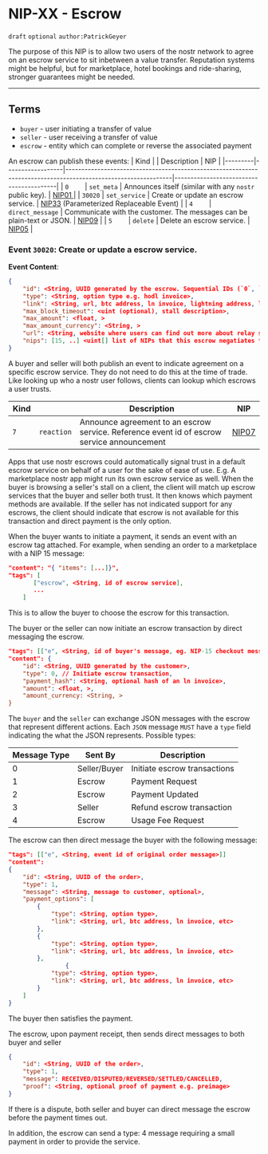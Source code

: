 NIP-XX - Escrow
======
`draft` `optional` `author:PatrickGeyer` 

The purpose of this NIP is to allow two users of the nostr network to agree on an escrow service to sit inbetween a value transfer. Reputation systems might be helpful, but for marketplace, hotel bookings and ride-sharing, stronger guarantees might be needed.

------------------
## Terms

- `buyer` - user initiating a transfer of value
- `seller` - user receiving a transfer of value
- `escrow` - entity which can complete or reverse the associated payment

An escrow can publish these events:
| Kind    |                  | Description                                                                                                   | NIP                                     |
|---------|------------------|---------------------------------------------------------------------------------------------------------------|-----------------------------------------|
| `0    ` | `set_meta`       | Announces itself (similar with any `nostr` public key).                                               | [NIP01       ](https://github.com/nostr-protocol/nips/blob/master/01.md)                            |
| `30020` | `set_service`      | Create or update an escrow service.                                                                                     | [NIP33](https://github.com/nostr-protocol/nips/blob/master/33.md) (Parameterized Replaceable Event) |
| `4    ` | `direct_message` | Communicate with the customer. The messages can be plain-text or JSON. | [NIP09](https://github.com/nostr-protocol/nips/blob/master/09.md)                                            |
| `5    ` | `delete`         | Delete an escrow service.                                                                                  | [NIP05](https://github.com/nostr-protocol/nips/blob/master/05.md)                                   |

### Event `30020`: Create or update a escrow service.

**Event Content**:
```json
{
    "id": <String, UUID generated by the escrow. Sequential IDs (`0`, `1`, `2`...) are discouraged>,
    "type": <String, option type e.g. hodl invoice>,
    "link": <String, url, btc address, ln invoice, lightning address, lightning node id, etc>,
    "max_block_timeout": <uint (optional), stall description>,
    "max_amount": <float, >
    "max_amount_currency": <String, >
    "url": <String, website where users can find out more about relay service>,
    "nips": [15, ..] <uint[] list of NIPs that this escrow negatiates transactions for>
}
```

A buyer and seller will both publish an event to indicate agreement on a specific escrow service. They do not need to do this at the time of trade. Like looking up who a nostr user follows, clients can lookup which escrows a user trusts.

| Kind    |                  | Description                                                                                                   | NIP                                     |
|---------|------------------|---------------------------------------------------------------------------------------------------------------|-----------------------------------------|
| `7    ` | `reaction`       | Announce agreement to an escrow service. Reference event id of escrow service announcement                                | [NIP07       ](https://github.com/nostr-protocol/nips/blob/master/07.md)                            |

Apps that use nostr escrows could automatically signal trust in a default escrow service on behalf of a user for the sake of ease of use.
E.g. A marketplace nostr app might run its own escrow service as well.
When the buyer is browsing a seller's stall on a client, the client will match up escrow services that the buyer and seller both trust.
It then knows which payment methods are available. If the seller has not indicated support for any escrows, the client should indicate that escrow is not available for this transaction and direct payment is the only option.

When the buyer wants to initiate a payment, it sends an event with an escrow tag attached. 
For example, when sending an order to a marketplace with a NIP 15 message: 

```json
"content": "{ "items": [...]}",
"tags": [
       ["escrow", <String, id of escrow service],
       ...
    ]

```
This is to allow the buyer to choose the escrow for this transaction. 

The buyer or the seller can now initiate an escrow transaction by direct messaging the escrow. 

```json
"tags": [["e", <String, id of buyer's message, eg. NIP-15 checkout message>], ["escrow", <String, id of escrow service announcement event>]],
"content": {
    "id": <String, UUID generated by the customer>,
    "type": 0, // Initiate escrow transaction,
    "payment_hash": <String, optional hash of an ln invoice>,
    "amount": <float, >,
    "amount_currency: <String, >
}

```
The `buyer` and the `seller` can exchange JSON messages with the escrow that represent different actions. Each `JSON` message `MUST` have a `type` field indicating the what the JSON represents. Possible types:

| Message Type | Sent By      | Description                   |
|--------------|--------------|-------------------------------|
| 0            | Seller/Buyer | Initiate escrow transactions  |
| 1            | Escrow       | Payment Request               |
| 2            | Escrow       | Payment Updated               |
| 3            | Seller       | Refund escrow transaction     |
| 4            | Escrow       | Usage Fee Request             |

The escrow can then direct message the buyer with the following message: 
```json
"tags": [["e", <String, event id of original order message>]]
"content": 
{
    "id": <String, UUID of the order>,
    "type": 1,
    "message": <String, message to customer, optional>,
    "payment_options": [
        {
            "type": <String, option type>,
            "link": <String, url, btc address, ln invoice, etc>
        },
        {
            "type": <String, option type>,
            "link": <String, url, btc address, ln invoice, etc>
        },
                {
            "type": <String, option type>,
            "link": <String, url, btc address, ln invoice, etc>
        }
    ]
}
```

The buyer then satisfies the payment.

The escrow, upon payment receipt, then sends direct messages to both buyer and seller
```json
{
    "id": <String, UUID of the order>,
    "type": 1,
    "message": RECEIVED/DISPUTED/REVERSED/SETTLED/CANCELLED,
    "proof": <String, optional proof of payment e.g. preimage>
}
```

If there is a dispute, both seller and buyer can direct message the escrow before the payment times out.

In addition, the escrow can send a type: 4 message requiring a small payment in order to provide the service.
